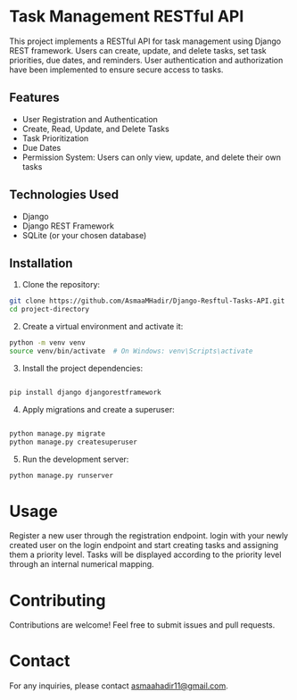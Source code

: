 # Task Management RESTful API

This project implements a RESTful API for task management using Django REST framework. Users can create, update, and delete tasks, set task priorities, due dates, and reminders. User authentication and authorization have been implemented to ensure secure access to tasks.

## Features

- User Registration and Authentication
- Create, Read, Update, and Delete Tasks
- Task Prioritization
- Due Dates 
- Permission System: Users can only view, update, and delete their own tasks

## Technologies Used

- Django
- Django REST Framework
- SQLite (or your chosen database)
  

## Installation

1. Clone the repository:

```bash
git clone https://github.com/AsmaaMHadir/Django-Resftul-Tasks-API.git
cd project-directory
```

2. Create a virtual environment and activate it:

```bash
python -m venv venv
source venv/bin/activate  # On Windows: venv\Scripts\activate
```

3. Install the project dependencies:
   
```bash

pip install django djangorestframework

```

4. Apply migrations and create a superuser:

```bash

python manage.py migrate
python manage.py createsuperuser

```

5. Run the development server:
   
```bash
python manage.py runserver
```

# Usage
Register a new user through the registration endpoint.
login with your newly created user on the login endpoint and start creating tasks and assigning them a priority level. Tasks will be displayed according to the priority level through an internal numerical mapping.

# Contributing
Contributions are welcome! Feel free to submit issues and pull requests.


# Contact
For any inquiries, please contact asmaahadir11@gmail.com.







